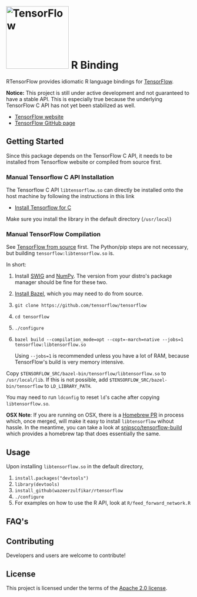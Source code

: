 # <img alt="TensorFlow" src="https://www.tensorflow.org/images/tf_logo_transp.png" width="170" padding-right="10"/> R Binding

RTensorFlow provides idiomatic R language
bindings for [TensorFlow](http://tensorflow.org).

**Notice:** This project is still under active development and not guaranteed to have a
stable API. This is especially true because the underlying TensorFlow C API has not yet
been stabilized as well.

* [TensorFlow website](http://tensorflow.org)
* [TensorFlow GitHub page](https://github.com/tensorflow/tensorflow)

## Getting Started

Since this package depends on the TensorFlow C API, it needs to be installed from Tensorflow website or compiled from source first. 

### Manual Tensorflow C API Installation

The Tensorflow C API `libtensorflow.so` can directly be installed onto the host machine by following the instructions in this link

* [Install Tensorflow for C](https://www.tensorflow.org/install/install_c)

Make sure you install the library in the default directory (`/usr/local`)

### Manual TensorFlow Compilation

See [TensorFlow from source](https://www.tensorflow.org/install/install_sources) first.
The Python/pip steps are not necessary, but building `tensorflow:libtensorflow.so` is.

In short:

1. Install [SWIG](http://www.swig.org) and [NumPy](http://www.numpy.org).  The
   version from your distro's package manager should be fine for these two.
2. [Install Bazel](http://bazel.io/docs/install.html), which you may need to do
   from source.
3. `git clone https://github.com/tensorflow/tensorflow`
4. `cd tensorflow`
5. `./configure`
6. `bazel build --compilation_mode=opt --copt=-march=native --jobs=1 tensorflow:libtensorflow.so`

   Using `--jobs=1` is recommended unless you have a lot of RAM, because
   TensorFlow's build is very memory intensive.

Copy `$TENSORFLOW_SRC/bazel-bin/tensorflow/libtensorflow.so` to `/usr/local/lib`.
If this is not possible, add `$TENSORFLOW_SRC/bazel-bin/tensorflow` to
`LD_LIBRARY_PATH`.

You may need to run `ldconfig` to reset `ld`'s cache after copying `libtensorflow.so`.

**OSX Note**: If you are running on OSX, there is a
[Homebrew PR](https://github.com/Homebrew/homebrew-core/pull/10273) in process which, once merged,
will make it easy to install `libtensorflow` wihout hassle. In the meantime, you can take a look at
[snipsco/tensorflow-build](https://github.com/snipsco/tensorflow-build) which provides a homebrew
tap that does essentially the same.

## Usage

Upon installing `libtensorflow.so` in the default directory,

1. `install.packages("devtools")`
2. `library(devtools)`
3.  `install_github(wazeerzulfikar/rtensorflow`
4. `./configure`
5. For examples on how to use the R API, look at `R/feed_forward_network.R`

## FAQ's

## Contributing
Developers and users are welcome to contribute!

## License
This project is licensed under the terms of the [Apache 2.0 license](https://github.com/tensorflow/rust/blob/master/LICENSE).

